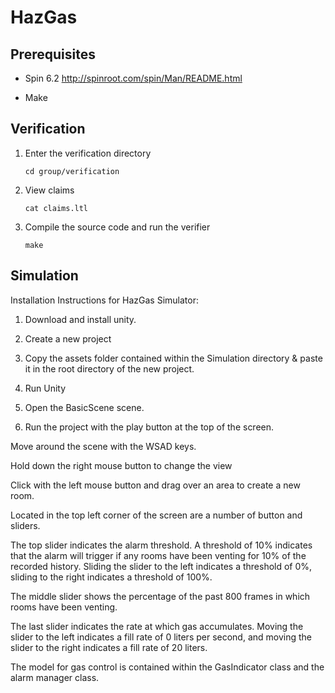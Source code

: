 # HazGas

## Prerequisites

* Spin 6.2
  http://spinroot.com/spin/Man/README.html

* Make

## Verification

1. Enter the verification directory

       cd group/verification


2. View claims

       cat claims.ltl

3. Compile the source code and run the verifier

       make

## Simulation

Installation Instructions for HazGas Simulator:

1. Download and install unity.

2. Create a new project

3. Copy the assets folder contained within the Simulation directory & paste it
  in the root directory of the new project.

4. Run Unity

5. Open the BasicScene scene.

6. Run the project with the play button at the top of the screen.

Move around the scene with the WSAD keys.

Hold down the right mouse button to change the view

Click with the left mouse button and drag over an area to create a new room.

Located in the top left corner of the screen are a number of button and sliders.

The top slider indicates the alarm threshold. A threshold of 10% indicates that
the alarm will trigger if any rooms have been venting for 10% of the recorded
history. Sliding the slider to the left indicates a threshold of 0%, sliding to
the right indicates a threshold of 100%.

The middle slider shows the percentage of the past 800 frames in which rooms
have been venting.

The last slider indicates the rate at which gas accumulates. Moving the slider
to the left indicates a fill rate of 0 liters per second, and moving the slider
to the right indicates a fill rate of 20 liters.

The model for gas control is contained within the GasIndicator class and the
alarm manager class.
